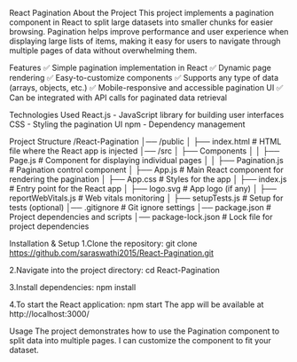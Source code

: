 React Pagination
About the Project
This project implements a pagination component in React to split large datasets into smaller chunks for easier browsing. Pagination helps improve performance and user experience when displaying large lists of items, making it easy for users to navigate through multiple pages of data without overwhelming them.

Features
✅ Simple pagination implementation in React
✅ Dynamic page rendering
✅ Easy-to-customize components
✅ Supports any type of data (arrays, objects, etc.)
✅ Mobile-responsive and accessible pagination UI
✅ Can be integrated with API calls for paginated data retrieval

Technologies Used
React.js - JavaScript library for building user interfaces
CSS - Styling the pagination UI
npm - Dependency management

Project Structure
/React-Pagination
│── /public
│   ├── index.html           # HTML file where the React app is injected
│── /src
│   ├── Components
│   │   ├── Page.js          # Component for displaying individual pages
│   │   ├── Pagination.js    # Pagination control component
│   ├── App.js               # Main React component for rendering the pagination
│   ├── App.css              # Styles for the app
│   ├── index.js             # Entry point for the React app
│   ├── logo.svg             # App logo (if any)
│   ├── reportWebVitals.js   # Web vitals monitoring
│   ├── setupTests.js        # Setup for tests (optional)
│── .gitignore               # Git ignore settings
│── package.json             # Project dependencies and scripts
│── package-lock.json        # Lock file for project dependencies

Installation & Setup
1.Clone the repository:
git clone https://github.com/saraswathi2015/React-Pagination.git

2.Navigate into the project directory:
cd React-Pagination

3.Install dependencies:
npm install

4.To start the React application:
npm start
The app will be available at http://localhost:3000/

Usage
The project demonstrates how to use the Pagination component to split data into multiple pages. I can customize the component to fit your dataset.
